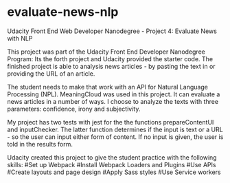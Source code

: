# evaluate-news-nlp

Udacity Front End Web Developer Nanodegree - Project 4: Evaluate News with NLP

This project was part of the Udacity Front End Developer Nanodegree Program: Its the forth project and Udacity provided the starter code. The finished project is able to analysis news articles - by pasting the text in or providing the URL of an article.

The student needs to make that work with an API for Natural Language Processing (NPL). MeaningCloud was used in this project. It can evaluate a news articles in a number of ways. I choose to analyze the texts with three parameters: confidence, irony and subjectivity.

My project has two tests with jest for the the functions prepareContentUI and inputChecker. The latter function determines if the input is text or a URL - so the user can input either form of content. If no input is given, the user is told in the results form. 

Udacity created this project to give the student practice with the following skills:
#Set up Webpack
#Install Webpack Loaders and Plugins
#Use APIs
#Create layouts and page design
#Apply Sass styles
#Use Service workers
